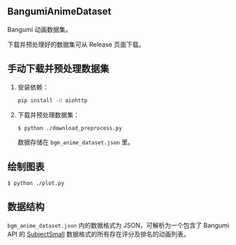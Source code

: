 ## BangumiAnimeDataset

Bangumi 动画数据集。

下载并预处理好的数据集可从 Release 页面下载。

## 手动下载并预处理数据集

1. 安装依赖：

   ```sh
   pip install -U aiohttp
   ```

2. 下载并预处理数据集：

   ```sh
   $ python ./download_preprocess.py
   ```

   数据存储在 `bgm_anime_dataset.json` 里。

## 绘制图表

```sh
$ python ./plot.py
```

## 数据结构

`bgm_anime_dataset.json` 内的数据格式为 JSON，可解析为一个包含了 Bangumi API 的 [SubjectSmall](https://bangumi.github.io/api/#model-SubjectSmall) 数据格式的所有存在评分及排名的动画列表。
